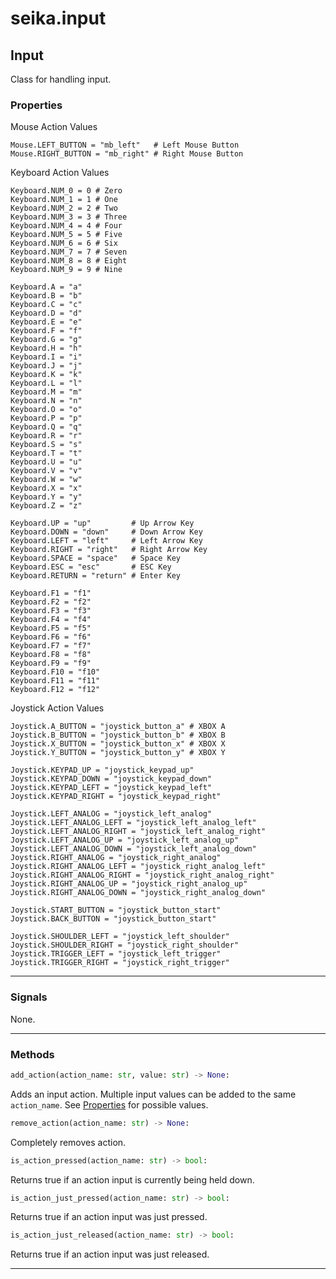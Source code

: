 # seika.input

## Input

Class for handling input.

### Properties

Mouse Action Values

```
Mouse.LEFT_BUTTON = "mb_left"   # Left Mouse Button
Mouse.RIGHT_BUTTON = "mb_right" # Right Mouse Button
```

Keyboard Action Values

```
Keyboard.NUM_0 = 0 # Zero
Keyboard.NUM_1 = 1 # One
Keyboard.NUM_2 = 2 # Two
Keyboard.NUM_3 = 3 # Three
Keyboard.NUM_4 = 4 # Four
Keyboard.NUM_5 = 5 # Five
Keyboard.NUM_6 = 6 # Six
Keyboard.NUM_7 = 7 # Seven
Keyboard.NUM_8 = 8 # Eight
Keyboard.NUM_9 = 9 # Nine

Keyboard.A = "a"
Keyboard.B = "b"
Keyboard.C = "c"
Keyboard.D = "d"
Keyboard.E = "e"
Keyboard.F = "f"
Keyboard.G = "g"
Keyboard.H = "h"
Keyboard.I = "i"
Keyboard.J = "j"
Keyboard.K = "k"
Keyboard.L = "l"
Keyboard.M = "m"
Keyboard.N = "n"
Keyboard.O = "o"
Keyboard.P = "p"
Keyboard.Q = "q"
Keyboard.R = "r"
Keyboard.S = "s"
Keyboard.T = "t"
Keyboard.U = "u"
Keyboard.V = "v"
Keyboard.W = "w"
Keyboard.X = "x"
Keyboard.Y = "y"
Keyboard.Z = "z"

Keyboard.UP = "up"         # Up Arrow Key
Keyboard.DOWN = "down"     # Down Arrow Key
Keyboard.LEFT = "left"     # Left Arrow Key
Keyboard.RIGHT = "right"   # Right Arrow Key
Keyboard.SPACE = "space"   # Space Key
Keyboard.ESC = "esc"       # ESC Key
Keyboard.RETURN = "return" # Enter Key

Keyboard.F1 = "f1"
Keyboard.F2 = "f2"
Keyboard.F3 = "f3"
Keyboard.F4 = "f4"
Keyboard.F5 = "f5"
Keyboard.F6 = "f6"
Keyboard.F7 = "f7"
Keyboard.F8 = "f8"
Keyboard.F9 = "f9"
Keyboard.F10 = "f10"
Keyboard.F11 = "f11"
Keyboard.F12 = "f12"
```

Joystick Action Values

```
Joystick.A_BUTTON = "joystick_button_a" # XBOX A
Joystick.B_BUTTON = "joystick_button_b" # XBOX B
Joystick.X_BUTTON = "joystick_button_x" # XBOX X
Joystick.Y_BUTTON = "joystick_button_y" # XBOX Y

Joystick.KEYPAD_UP = "joystick_keypad_up"
Joystick.KEYPAD_DOWN = "joystick_keypad_down"
Joystick.KEYPAD_LEFT = "joystick_keypad_left"
Joystick.KEYPAD_RIGHT = "joystick_keypad_right"

Joystick.LEFT_ANALOG = "joystick_left_analog"
Joystick.LEFT_ANALOG_LEFT = "joystick_left_analog_left"
Joystick.LEFT_ANALOG_RIGHT = "joystick_left_analog_right"
Joystick.LEFT_ANALOG_UP = "joystick_left_analog_up"
Joystick.LEFT_ANALOG_DOWN = "joystick_left_analog_down"
Joystick.RIGHT_ANALOG = "joystick_right_analog"
Joystick.RIGHT_ANALOG_LEFT = "joystick_right_analog_left"
Joystick.RIGHT_ANALOG_RIGHT = "joystick_right_analog_right"
Joystick.RIGHT_ANALOG_UP = "joystick_right_analog_up"
Joystick.RIGHT_ANALOG_DOWN = "joystick_right_analog_down"

Joystick.START_BUTTON = "joystick_button_start"
Joystick.BACK_BUTTON = "joystick_button_start"

Joystick.SHOULDER_LEFT = "joystick_left_shoulder"
Joystick.SHOULDER_RIGHT = "joystick_right_shoulder"
Joystick.TRIGGER_LEFT = "joystick_left_trigger"
Joystick.TRIGGER_RIGHT = "joystick_right_trigger"
```

---

### Signals

None.

---

### Methods

```python
add_action(action_name: str, value: str) -> None:
```

Adds an input action.  Multiple input values can be added to the same `action_name`.  See [Properties](#properties) for possible values.

```python
remove_action(action_name: str) -> None:
```

Completely removes action.


```python
is_action_pressed(action_name: str) -> bool:
```

Returns true if an action input is currently being held down.

```python
is_action_just_pressed(action_name: str) -> bool:
```

Returns true if an action input was just pressed.

```python
is_action_just_released(action_name: str) -> bool:
```

Returns true if an action input was just released.

---
